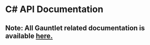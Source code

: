 # C\# API Documentation

## Note: All Gauntlet related documentation is available [here.](../_gauntlet/)

